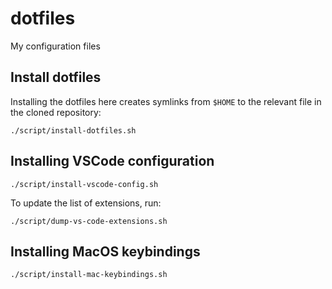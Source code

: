 # dotfiles

My configuration files

## Install dotfiles

Installing the dotfiles here creates symlinks from `$HOME` to the relevant file in the cloned repository:

```shell
./script/install-dotfiles.sh
```

## Installing VSCode configuration

```shell
./script/install-vscode-config.sh
```

To update the list of extensions, run:

```script
./script/dump-vs-code-extensions.sh
```

## Installing MacOS keybindings

```shell
./script/install-mac-keybindings.sh
```
